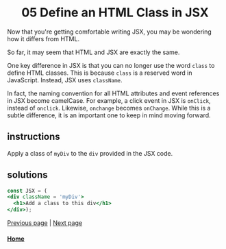 # <center>05 Define an HTML Class in JSX</center>

Now that you're getting comfortable writing JSX, you may be wondering how it differs from HTML.

So far, it may seem that HTML and JSX are exactly the same.

One key difference in JSX is that you can no longer use the word `class` to define HTML classes. This is because `class` is a reserved word in JavaScript. Instead, JSX uses `className`.

In fact, the naming convention for all HTML attributes and event references in JSX become camelCase. For example, a click event in JSX is `onClick`, instead of `onclick`. Likewise, `onchange` becomes `onChange`. While this is a subtle difference, it is an important one to keep in mind moving forward.

## instructions 

Apply a class of `myDiv` to the `div` provided in the JSX code.

## solutions 

```jsx
const JSX = (
<div className = 'myDiv'>
  <h1>Add a class to this div</h1>
</div>);
```

[Previous page](03-add-comments-in-jsx.md) | [Next page](05-define-an-html-class-in-jsx.md)

#### [Home](https://github.com/beatlesm/beatlesm/tree/main/curriculum/challenges/03-front-end-development-libraries/react) 


